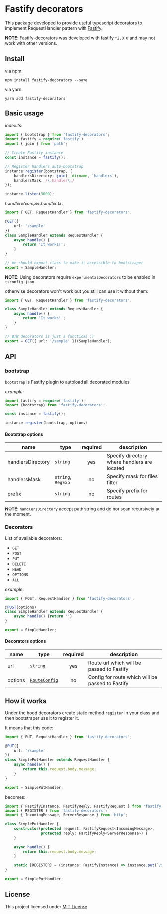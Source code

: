 # Fastify decorators

This package developed to provide useful typescript decorators to implement RequestHandler pattern with [Fastify].

**NOTE**: Fastify-decorators was developed with fastify `^2.0.0` and may not work with other versions.

## Install

via npm:
```
npm install fastify-decorators --save
```

via yarn:
```
yarn add fastify-decorators
```

## Basic usage

*index.ts*:
```typescript
import { bootstrap } from 'fastify-decorators';
import fastify = require('fastify');
import { join } from 'path';

// Create Fastify instance
const instance = fastify();

// Register handlers auto-bootstrap
instance.register(bootstrap, {
    handlersDirectory: join(__dirname, `handlers`),
    handlersMask: /\.handler\./
});

instance.listen(3000);
```


*handlers/sample.handler.ts*:
```typescript
import { GET, RequestHandler } from 'fastify-decorators';

@GET({
    url: '/sample'
})
class SampleHandler extends RequestHandler {
    async handle() {
        return 'It works!';
    }
}

// We should export class to make it accessible to bootstraper
export = SampleHandler;
```

**NOTE**: Using decorators require `experimentalDecorators` to be enabled in `tsconfig.json`

otherwise decorators won't work but you still can use it without them:
```typescript
import { GET, RequestHandler } from 'fastify-decorators';

class SampleHandler extends RequestHandler {
    async handle() {
        return 'It works!';
    }
}

// BTW decorators is just a functions :)
export = GET({ url: '/sample' })(SampleHandler);
```

## API

### bootstrap

`bootstrap` is Fastify plugin to autoload all decorated modules

*example*:
```typescript
import fastify = require('fastify');
import {bootstrap} from 'fastify-decorators';

const instance = fastify();

instance.register(bootstrap, options)
```

#### Bootstrap options

| name              | type               | required | description                                  |
|-------------------|--------------------|:--------:|----------------------------------------------|
| handlersDirectory | `string`           | yes      | Specify directory where handlers are located |
| handlersMask      | `string`, `RegExp` | no       | Specify mask for files filter                |
| prefix            | `string`           | no       | Specify prefix for routes                    |

**NOTE**: `handlersDirectory` accept path string and do not scan recursively at the moment.

### Decorators

List of available decorators:
- `GET`
- `POST`
- `PUT`
- `DELETE`
- `HEAD`
- `OPTIONS`
- `ALL`

*example*:
```typescript
import { POST, RequestHandler } from 'fastify-decorators';

@POST(options)
class SimpleHandler extends RequestHandler {
    async handle() {return ''}
}

export = SimpleHandler;
```

#### Decorators options
| name    | type            | required | description                                      |
|---------|-----------------|:--------:|--------------------------------------------------|
| url     | `string`        | yes      | Route url which will be passed to Fastify        |
| options | [`RouteConfig`] | no       | Config for route which will be passed to Fastify |

## How it works

Under the hood decorators create static method `register` in your class and then bootstraper use it to register it.

It means that this code:
```typescript
import { PUT, RequestHandler } from 'fastify-decorators';

@PUT({
    url: '/sample'
})
class SimplePutHandler extends RequestHandler {
    async handle() {
        return this.request.body.message;
    }
}

export = SimplePutHandler;
```

becomes:
```typescript
import { FastifyInstance, FastifyReply, FastifyRequest } from 'fastify';
import { REGISTER } from 'fastify-decorators';
import { IncomingMessage, ServerResponse } from 'http';

class SimplePutHandler {
    constructor(protected request: FastifyRequest<IncomingMessage>,
                protected reply: FastifyReply<ServerResponse>) {
    }

    async handle() {
        return this.request.body.message;
    }

    static [REGISTER] = (instance: FastifyInstance) => instance.put(`/sample`, {}, (req, res) => new SimplePutHandler(req, res).handle());
}

export = SimplePutHandler;
```

## License

This project licensed under [MIT License]

[Fastify]: https://npmjs.org/package/fastify
[MIT License]: https://github.com/L2jLiga/fastify-decorators/blob/master/LICENSE
[`RouteConfig`]: https://github.com/fastify/fastify/blob/master/docs/Routes.md

